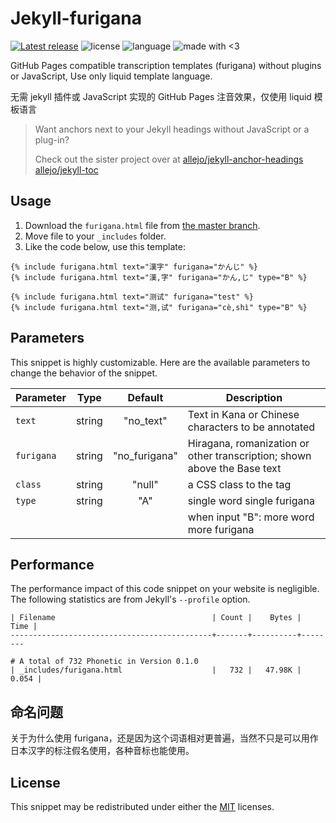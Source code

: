 # Jekyll-furigana

[![Latest release](https://img.shields.io/github/release/gledos/Jekyll-furigana.svg?style=flat-square&logo=github)](https://github.com/gledos/Jekyll-furigana/releases/latest)
![license](https://img.shields.io/github/license/gledos/Jekyll-furigana?style=flat-square&logo=Internet%20Archive)
![language](https://img.shields.io/badge/language-liquid-orange.svg?style=flat-square&logo=markdown)
![made with <3](https://img.shields.io/badge/made%20with-%3C3-red.svg?style=flat-square&logo=github%20sponsors)

GitHub Pages compatible transcription templates (furigana) without plugins or JavaScript, Use only liquid template language.

无需 jekyll 插件或 JavaScript 实现的 GitHub Pages 注音效果，仅使用 liquid 模板语言

> Want anchors next to your Jekyll headings without JavaScript or a plug-in?
>
> Check out the sister project over at [allejo/jekyll-anchor-headings](https://github.com/allejo/jekyll-anchor-headings) [allejo/jekyll-toc](https://github.com/allejo/jekyll-toc)

## Usage

1. Download the `furigana.html` file from [the master branch](/furigana.html).
2. Move file to your `_includes` folder.
3. Like the code below, use this template:

```liquid
{% include furigana.html text="漢字" furigana="かんじ" %}
{% include furigana.html text="漢,字" furigana="かん,じ" type="B" %}

{% include furigana.html text="测试" furigana="test" %}
{% include furigana.html text="测,试" furigana="cè,shì" type="B" %}
```

## Parameters

This snippet is highly customizable. Here are the available parameters to change the behavior of the snippet.

| Parameter  |  Type  |    Default    | Description                                                              |
| ---------- | :----: | :-----------: | ------------------------------------------------------------------------ |
| `text`     | string |   "no_text"   | Text in Kana or Chinese characters to be annotated                       |
| `furigana` | string | "no_furigana" | Hiragana, romanization or other transcription; shown above the Base text |
| `class`    | string |    "null"     | a CSS class to the <ruby> tag                                            |
| `type`     | string |      "A"      | single word single furigana                                              |
|            |        |               | when input "B": more word more furigana                                  |

## Performance

The performance impact of this code snippet on your website is negligible. The following statistics are from Jekyll's `--profile` option.

```text
| Filename                                   | Count |    Bytes |  Time |
---------------------------------------------+-------+----------+--------

# A total of 732 Phonetic in Version 0.1.0
| _includes/furigana.html                    |   732 |   47.98K | 0.054 |
```

## 命名问题

关于为什么使用 furigana，还是因为这个词语相对更普遍，当然不只是可以用作日本汉字的标注假名使用，各种音标也能使用。

## License

This snippet may be redistributed under either the [MIT](https://github.com/gledos/jekyll-furigana/blob/master/LICENSE) licenses.
